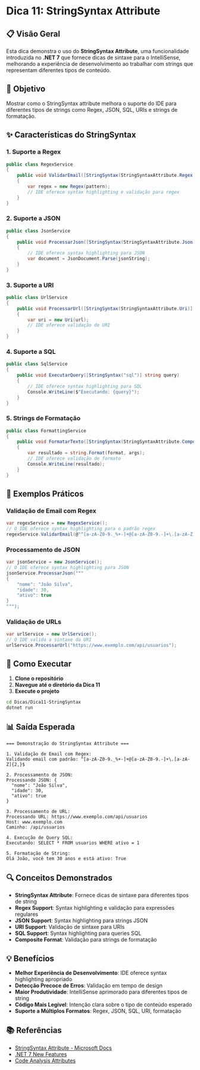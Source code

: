 # Dica 11: StringSyntax Attribute

## 📋 Visão Geral

Esta dica demonstra o uso do **StringSyntax Attribute**, uma funcionalidade introduzida no **.NET 7** que fornece dicas de sintaxe para o IntelliSense, melhorando a experiência de desenvolvimento ao trabalhar com strings que representam diferentes tipos de conteúdo.

## 🎯 Objetivo

Mostrar como o StringSyntax attribute melhora o suporte do IDE para diferentes tipos de strings como Regex, JSON, SQL, URIs e strings de formatação.

## ✨ Características do StringSyntax

### 1. **Suporte a Regex**
```csharp
public class RegexService
{
    public void ValidarEmail([StringSyntax(StringSyntaxAttribute.Regex)] string pattern)
    {
        var regex = new Regex(pattern);
        // IDE oferece syntax highlighting e validação para regex
    }
}
```

### 2. **Suporte a JSON**
```csharp
public class JsonService
{
    public void ProcessarJson([StringSyntax(StringSyntaxAttribute.Json)] string jsonString)
    {
        // IDE oferece syntax highlighting para JSON
        var document = JsonDocument.Parse(jsonString);
    }
}
```

### 3. **Suporte a URI**
```csharp
public class UrlService
{
    public void ProcessarUrl([StringSyntax(StringSyntaxAttribute.Uri)] string url)
    {
        var uri = new Uri(url);
        // IDE oferece validação de URI
    }
}
```

### 4. **Suporte a SQL**
```csharp
public class SqlService
{
    public void ExecutarQuery([StringSyntax("sql")] string query)
    {
        // IDE oferece syntax highlighting para SQL
        Console.WriteLine($"Executando: {query}");
    }
}
```

### 5. **Strings de Formatação**
```csharp
public class FormattingService
{
    public void FormatarTexto([StringSyntax(StringSyntaxAttribute.CompositeFormat)] string format, params object[] args)
    {
        var resultado = string.Format(format, args);
        // IDE oferece validação de formato
        Console.WriteLine(resultado);
    }
}
```

## 🔧 Exemplos Práticos

### Validação de Email com Regex
```csharp
var regexService = new RegexService();
// O IDE oferece syntax highlighting para o padrão regex
regexService.ValidarEmail(@"^[a-zA-Z0-9._%+-]+@[a-zA-Z0-9.-]+\.[a-zA-Z]{2,}$");
```

### Processamento de JSON
```csharp
var jsonService = new JsonService();
// O IDE oferece syntax highlighting para JSON
jsonService.ProcessarJson("""
{
    "nome": "João Silva",
    "idade": 30,
    "ativo": true
}
""");
```

### Validação de URLs
```csharp
var urlService = new UrlService();
// O IDE valida a sintaxe da URI
urlService.ProcessarUrl("https://www.exemplo.com/api/usuarios");
```

## 🚀 Como Executar

1. **Clone o repositório**
2. **Navegue até o diretório da Dica 11**
3. **Execute o projeto**

```bash
cd Dicas/Dica11-StringSyntax
dotnet run
```

## 📊 Saída Esperada

```
=== Demonstração do StringSyntax Attribute ===

1. Validação de Email com Regex:
Validando email com padrão: ^[a-zA-Z0-9._%+-]+@[a-zA-Z0-9.-]+\.[a-zA-Z]{2,}$

2. Processamento de JSON:
Processando JSON: {
  "nome": "João Silva",
  "idade": 30,
  "ativo": true
}

3. Processamento de URL:
Processando URL: https://www.exemplo.com/api/usuarios
Host: www.exemplo.com
Caminho: /api/usuarios

4. Execução de Query SQL:
Executando: SELECT * FROM usuarios WHERE ativo = 1

5. Formatação de String:
Olá João, você tem 30 anos e está ativo: True
```

## 🔍 Conceitos Demonstrados

- **StringSyntax Attribute**: Fornece dicas de sintaxe para diferentes tipos de string
- **Regex Support**: Syntax highlighting e validação para expressões regulares
- **JSON Support**: Syntax highlighting para strings JSON
- **URI Support**: Validação de sintaxe para URIs
- **SQL Support**: Syntax highlighting para queries SQL
- **Composite Format**: Validação para strings de formatação

## 💡 Benefícios

- **Melhor Experiência de Desenvolvimento**: IDE oferece syntax highlighting apropriado
- **Detecção Precoce de Erros**: Validação em tempo de design
- **Maior Produtividade**: IntelliSense aprimorado para diferentes tipos de string
- **Código Mais Legível**: Intenção clara sobre o tipo de conteúdo esperado
- **Suporte a Múltiplos Formatos**: Regex, JSON, SQL, URI, formatação

## 📚 Referências

- [StringSyntax Attribute - Microsoft Docs](https://docs.microsoft.com/en-us/dotnet/api/system.diagnostics.codeanalysis.stringsyntaxattribute)
- [.NET 7 New Features](https://docs.microsoft.com/en-us/dotnet/core/whats-new/dotnet-7)
- [Code Analysis Attributes](https://docs.microsoft.com/en-us/dotnet/api/system.diagnostics.codeanalysis)

